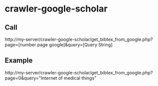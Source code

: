 # crawler-google-scholar

## Call 
http://my-server/crawler-google-scholar/get_bibtex_from_google.php?page=[number page google]&query=[Query String]

## Example
http://my-server/crawler-google-scholar/get_bibtex_from_google.php?page=0&query="Internet  of medical things"
